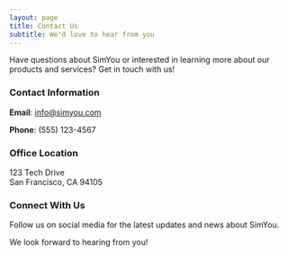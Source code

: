 ```yaml
---
layout: page
title: Contact Us
subtitle: We'd love to hear from you
---
```


Have questions about SimYou or interested in learning more about our products and services? Get in touch with us!

### Contact Information

**Email**: info@simyou.com

**Phone**: (555) 123-4567

### Office Location

123 Tech Drive  
San Francisco, CA 94105

### Connect With Us

Follow us on social media for the latest updates and news about SimYou.

We look forward to hearing from you!